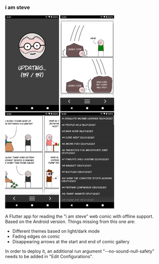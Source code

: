 ### i am steve
<img src="web/screenshot_1.png" alt="screenshot 1" width="175" />&nbsp;<img src="web/screenshot_2.png" alt="screenshot 2" width="175" />&nbsp;<img src="web/screenshot_3.png" alt="screenshot 3" width="175" />&nbsp;<img src="web/screenshot_4.png" alt="screenshot 4" width="175" />

A Flutter app for reading the "i am steve" web comic with offline support. Based on the Android version. Things missing from this one are:
- Different themes based on light/dark mode
- Fading edges on comic
- Disappearing arrows at the start and end of comic gallery

In order to deploy it, an additional run argument "--no-sound-null-safety" needs to be added in "Edit Configurations".